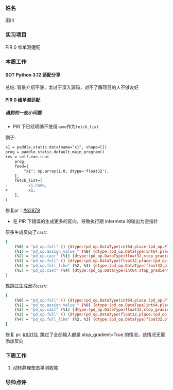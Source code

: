 ### 姓名

田川

### 实习项目

PIR 0 维单测适配

### 本周工作

#### **SOT Python 3.12 适配分享**

总结: 背景介绍不够，太过于深入源码，对不了解项目的人不够友好

#### **PIR 0 维单测适配**

##### 遇到的一些小问题

* PIR 下已经明确不使用`name`作为`fetch_list`

例子:
```diff
x1 = paddle.static.data(name="x1", shape=[])
prog = paddle.static.default_main_program()
res = self.exe.run(
    prog,
    feed={
        "x1": np.array(1.0, dtype='float32'),
    },
    fetch_list=[
-         x1.name,
+         x1,
    ],
)
```

修复pr：[#62879](https://github.com/PaddlePaddle/Paddle/pull/62879)

* 在 PIR 下错误的生成更多的反向，导致执行期 infermeta 的输出为空指针

原多生成反向了`cast`:
```bash
{
    (%0) = "pd_op.full" () {dtype:(pd_op.DataType)int64,place:(pd_op.Place)Place(undefined:0),shape:(pd_op.IntArray)[2,2],stop_gradient:[true],value:(Float)0} : () -> builtin.tensor<2x2xi64>
    (%1) = "pd_op.assign_value_" (%0) {dtype:(pd_op.DataType)int64,place:(pd_op.Place)Place(undefined:0),shape:[(Int32)2,(Int32)2],stop_gradient:[true],values:[(Double)3,(Double)3,(Double)3,(Double)3]} : (builtin.tensor<2x2xi64>) -> builtin.tensor<2x2xi64>
    (%2) = "pd_op.cast" (%1) {dtype:(pd_op.DataType)float32,stop_gradient:[false]} : (builtin.tensor<2x2xi64>) -> builtin.tensor<2x2xf32>
    (%3) = "pd_op.full" () {dtype:(pd_op.DataType)float32,place:(pd_op.Place)Place(cpu),shape:(pd_op.IntArray)[1],stop_gradient:[true],value:(Float)1} : () -> builtin.tensor<1xf32>
    (%4) = "pd_op.full_like" (%2, %3) {dtype:(pd_op.DataType)float32,place:(pd_op.Place)Place(undefined:0),stop_gradient:[false]} : (builtin.tensor<2x2xf32>, builtin.tensor<1xf32>) -> builtin.tensor<2x2xf32>
    (%5) = "pd_op.cast" (%4) {dtype:(pd_op.DataType)int64,stop_gradient:[false]} : (builtin.tensor<2x2xf32>) -> <<NULL TYPE>>
}
```
现跳过生成反向`cast`:
```bash
{
    (%0) = "pd_op.full" () {dtype:(pd_op.DataType)int64,place:(pd_op.Place)Place(undefined:0),shape:(pd_op.IntArray)[2,2],stop_gradient:[true],value:(Float)0} : () -> builtin.tensor<2x2xi64>
    (%1) = "pd_op.assign_value_" (%0) {dtype:(pd_op.DataType)int64,place:(pd_op.Place)Place(undefined:0),shape:[(Int32)2,(Int32)2],stop_gradient:[true],values:[(Double)3,(Double)3,(Double)3,(Double)3]} : (builtin.tensor<2x2xi64>) -> builtin.tensor<2x2xi64>
    (%2) = "pd_op.cast" (%1) {dtype:(pd_op.DataType)float32,stop_gradient:[false]} : (builtin.tensor<2x2xi64>) -> builtin.tensor<2x2xf32>
    (%3) = "pd_op.full" () {dtype:(pd_op.DataType)float32,place:(pd_op.Place)Place(cpu),shape:(pd_op.IntArray)[1],stop_gradient:[true],value:(Float)1} : () -> builtin.tensor<1xf32>
    (%4) = "pd_op.full_like" (%2, %3) {dtype:(pd_op.DataType)float32,place:(pd_op.Place)Place(undefined:0),stop_gradient:[false]} : (builtin.tensor<2x2xf32>, builtin.tensor<1xf32>) -> builtin.tensor<2x2xf32>
}
```
修复 pr: [#63113](https://github.com/PaddlePaddle/Paddle/pull/63113), 跳过了全部输入都是 stop_gradient=True 的情况，该情况无需添加反向


### 下周工作

1. 动转静理想态单测收尾

### 导师点评